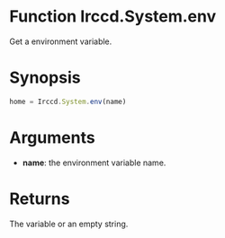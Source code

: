 # Function Irccd.System.env

Get a environment variable.

# Synopsis

```javascript
home = Irccd.System.env(name)
```

# Arguments

  - **name**: the environment variable name.

# Returns

The variable or an empty string.
